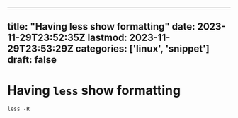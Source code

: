 
---
title: "Having less show formatting"
date: 2023-11-29T23:52:35Z
lastmod: 2023-11-29T23:53:29Z
categories: ['linux', 'snippet']
draft: false
---


# Having `less` show formatting
```
less -R
```

<!-- #public #linux #snippet -->

<!-- {BearID:6B3B8215-70A5-4179-8900-29CE235C7531} -->

